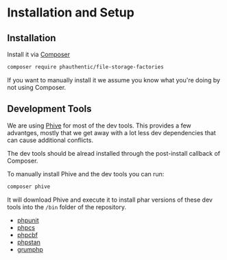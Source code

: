 # Installation and Setup

## Installation

Install it via [Composer](https://getcomposer.org/)

```sh
composer require phauthentic/file-storage-factories
```

If you want to manually install it we assume you know what you're doing by not using Composer.

## Development Tools

We are using [Phive](https://github.com/phar-io/phive) for most of the dev tools. This provides a few advantges, mostly that we get away with a lot less dev dependencies that can cause additional conflicts.

The dev tools should be alread installed through the post-install callback of Composer.

To manually install Phive and the dev tools you can run:

```sh
composer phive
```

It will download Phive and execute it to install phar versions of these dev tools into the `/bin` folder of the repository.

 * [phpunit](https://phpunit.de/)
 * [phpcs](https://github.com/squizlabs/PHP_CodeSniffer/)
 * [phpcbf](https://github.com/squizlabs/PHP_CodeSniffer/)
 * [phpstan](https://phpstan.org/)
 * [grumphp](https://github.com/phpro/grumphp)
